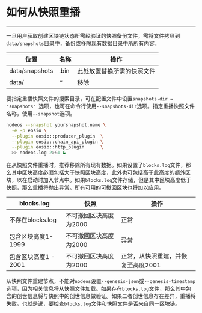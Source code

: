 # 如何从快照重播
---

一旦用户获取创建区块链状态所需经验证的快照备份文件，需将文件拷贝到`data/snapshots`目录中，备份或移除现有数据目录中所所有内容。


位置          | 名称                      |  操作
----------------- | -------------------------- | ------------
data/snapshots    | <head block id in hex>.bin | 此处放置替换所需的快照文件
data/             | *                          | 移除

要指定重播快照文件的搜索目录，可在配置文件中设置`snapshots-dir = "snapshots" `选项，也可在命令行使用`--snapshots-dir`选项。指定重播快照文件名称，使用`--snapshot`选项。


```sh
nodeos --snapshot yoursnapshot.name \
  -e -p eosio \
  --plugin eosio::producer_plugin  \
  --plugin eosio::chain_api_plugin \
  --plugin eosio::http_plugin      \
  >> nodeos.log 2>&1 &
```

在从快照文件重播时，推荐移除所有现有数据。如果设置了`blocks.log`文件，那么其中区块高度必须包括大于快照区块高度，此外也可包括高于此高度的额外区块，以在启动时加入节点中。如果`blocks.log`文件存储，但是其中区块高度低于快照，那么重播将抛出异常。所有可用的可撤回区块也将加以应用。

blocks.log               | 快照                  | 操作
------------------------ | --------------------------- | ------
不存在blocks.log            | 不可撤回区块高度为2000 | 正常
包含区块高度1-1999 | 不可撤回区块高度为2000 | 异常
包含区块高度1 - 2001 | 不可撤回区块高度为2000 | 正常，从快照重建，并恢复至高度2001 

从快照文件重建节点，不能对`nodeos`设置`--genesis-json`或`--genesis-timestamp`选项，因为相关信息将从快照文件加载。如果存在`blocks.log`文件，那么其中包含的创世信息将与快照中的创世信息做验证。如果二者创世信息存在差异，重播将失败。也就是说，要检查`blocks.log`文件和快照文件是否来自同一区块链。

